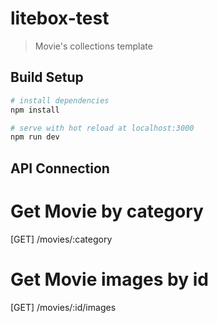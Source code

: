 # litebox-test

> Movie's collections template

## Build Setup

``` bash
# install dependencies
npm install

# serve with hot reload at localhost:3000
npm run dev

```

## API Connection

# Get Movie by category
[GET] /movies/:category

# Get Movie images by id
[GET] /movies/:id/images
